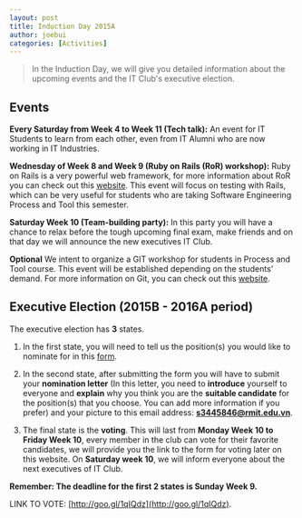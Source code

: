 ```yaml
---
layout: post
title: Induction Day 2015A
author: joebui
categories: [Activities]
---
```


> In the Induction Day, we will give you detailed information
> about the upcoming events and the IT Club's executive election.

## Events

**Every Saturday from Week 4 to Week 11 (Tech talk):**
An event for IT Students to learn from each other, even
from IT Alumni who are now working in IT Industries.

**Wednesday of Week 8 and Week 9 (Ruby on Rails (RoR) workshop):**
Ruby on Rails is a very powerful web framework, for more information about RoR
you can check out this [website](http://rubyonrails.org/). This event will focus on testing with Rails,
which can be very useful for students who are taking Software Engineering
Process and Tool this semester.

**Saturday Week 10 (Team-building party):**
In this party you will have a chance to relax before the tough upcoming final exam,
make friends and on that day we will announce the new executives  IT Club.

**Optional**
We intent to organize a GIT workshop for students in Process and Tool course.
This event will be established depending on the students’ demand. For more
information on Git, you can check out this [website](http://www.git-scm.com/).


## Executive Election (2015B - 2016A period)
The executive election has **3** states.

1. In the first state, you will need to tell us the position(s) you would like to
nominate for in this [form](http://goo.gl/gYvnUa).

2. In the second state, after submitting the form you will have to submit your **nomination letter** (In this letter, you need to **introduce** yourself to everyone and **explain** why you think you are the **suitable candidate** for the position(s) that you choose. You can add more information if you prefer) and your picture to this email address: **s3445846@rmit.edu.vn**.

3. The final state is the **voting**. This will last from **Monday Week 10 to Friday Week 10**,
every member in the club can vote for their favorite candidates, we will provide you the link to the form for voting later on this website. On **Saturday week 10**, we will inform everyone about the next executives of IT Club.

**Remember: The deadline for the first 2 states is Sunday Week 9.**

LINK TO VOTE: [http://goo.gl/1qIQdz](http://goo.gl/1qIQdz).
